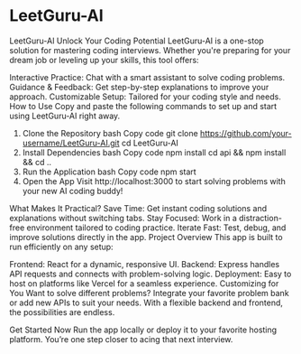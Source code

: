 # LeetGuru-AI
LeetGuru-AI
Unlock Your Coding Potential
LeetGuru-AI is a one-stop solution for mastering coding interviews. Whether you're preparing for your dream job or leveling up your skills, this tool offers:

Interactive Practice: Chat with a smart assistant to solve coding problems.
Guidance & Feedback: Get step-by-step explanations to improve your approach.
Customizable Setup: Tailored for your coding style and needs.
How to Use
Copy and paste the following commands to set up and start using LeetGuru-AI right away.

1. Clone the Repository
bash
Copy code
git clone https://github.com/your-username/LeetGuru-AI.git
cd LeetGuru-AI
2. Install Dependencies
bash
Copy code
npm install
cd api && npm install && cd ..
3. Run the Application
bash
Copy code
npm start
4. Open the App
Visit http://localhost:3000 to start solving problems with your new AI coding buddy!

What Makes It Practical?
Save Time: Get instant coding solutions and explanations without switching tabs.
Stay Focused: Work in a distraction-free environment tailored to coding practice.
Iterate Fast: Test, debug, and improve solutions directly in the app.
Project Overview
This app is built to run efficiently on any setup:

Frontend: React for a dynamic, responsive UI.
Backend: Express handles API requests and connects with problem-solving logic.
Deployment: Easy to host on platforms like Vercel for a seamless experience.
Customizing for You
Want to solve different problems? Integrate your favorite problem bank or add new APIs to suit your needs. With a flexible backend and frontend, the possibilities are endless.

Get Started Now
Run the app locally or deploy it to your favorite hosting platform. You’re one step closer to acing that next interview.







